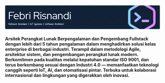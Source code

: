 <!--
**febriiiii/febriiiii** is a ✨ _special_ ✨ repository because its `README.md` (this file) appears on your GitHub profile.

Here are some ideas to get you started:

- 🔭 I’m currently working on ...
- 🌱 I’m currently learning ...
- 👯 I’m looking to collaborate on ...
- 🤔 I’m looking for help with ...
- 💬 Ask me about ...
- 📫 How to reach me: ...
- 😄 Pronouns: ...
- ⚡ Fun fact: ...
-->

![Header](github-header-image.png)

#### Arsitek Perangkat Lunak Berpengalaman dan Pengembang Fullstack dengan lebih dari 5 tahun pengalaman dalam menghadirkan solusi kelas enterprise di berbagai industri. Terampil dalam metodologi Agile, arsitektur sistem, dan pengembangan perangkat lunak modern. Berkomitmen pada kualitas melalui kepatuhan standar ISO 9001, dan terus berkembang sesuai dengan Industri 4.0 — memanfaatkan teknologi canggih seperti IoT, AI, dan otomatisasi pintar. Terbuka untuk kolaborasi internasional dan lingkungan yang digerakkan oleh inovasi.
